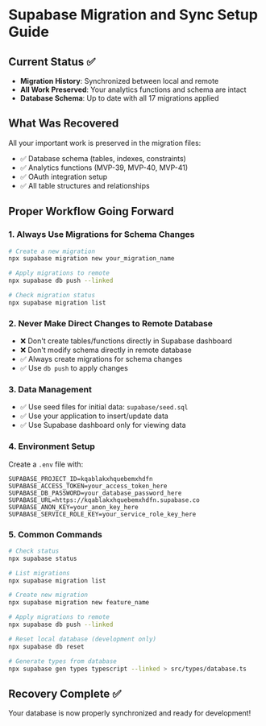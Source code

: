 # Supabase Migration and Sync Setup Guide

## Current Status ✅
- **Migration History**: Synchronized between local and remote
- **All Work Preserved**: Your analytics functions and schema are intact
- **Database Schema**: Up to date with all 17 migrations applied

## What Was Recovered
All your important work is preserved in the migration files:
- ✅ Database schema (tables, indexes, constraints)
- ✅ Analytics functions (MVP-39, MVP-40, MVP-41)
- ✅ OAuth integration setup
- ✅ All table structures and relationships

## Proper Workflow Going Forward

### 1. **Always Use Migrations for Schema Changes**
```bash
# Create a new migration
npx supabase migration new your_migration_name

# Apply migrations to remote
npx supabase db push --linked

# Check migration status
npx supabase migration list
```

### 2. **Never Make Direct Changes to Remote Database**
- ❌ Don't create tables/functions directly in Supabase dashboard
- ❌ Don't modify schema directly in remote database
- ✅ Always create migrations for schema changes
- ✅ Use `db push` to apply changes

### 3. **Data Management**
- ✅ Use seed files for initial data: `supabase/seed.sql`
- ✅ Use your application to insert/update data
- ✅ Use Supabase dashboard only for viewing data

### 4. **Environment Setup**
Create a `.env` file with:
```env
SUPABASE_PROJECT_ID=kqablakxhquebemxhdfn
SUPABASE_ACCESS_TOKEN=your_access_token_here
SUPABASE_DB_PASSWORD=your_database_password_here
SUPABASE_URL=https://kqablakxhquebemxhdfn.supabase.co
SUPABASE_ANON_KEY=your_anon_key_here
SUPABASE_SERVICE_ROLE_KEY=your_service_role_key_here
```

### 5. **Common Commands**
```bash
# Check status
npx supabase status

# List migrations
npx supabase migration list

# Create new migration
npx supabase migration new feature_name

# Apply migrations to remote
npx supabase db push --linked

# Reset local database (development only)
npx supabase db reset

# Generate types from database
npx supabase gen types typescript --linked > src/types/database.ts
```

## Recovery Complete ✅
Your database is now properly synchronized and ready for development!
